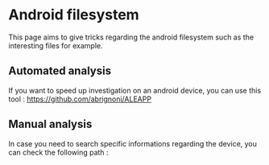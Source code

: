 # Android filesystem
This page aims to give tricks regarding the android filesystem such as the interesting files for example.
## Automated analysis
If you want to speed up investigation on an android device, you can use this tool : 
https://github.com/abrignoni/ALEAPP

## Manual analysis
In case you need to search specific informations regarding the device, you can check the following path :
